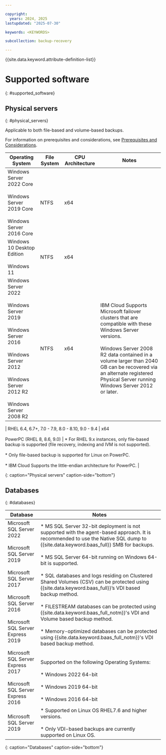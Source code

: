 ```yaml
---

copyright:
  years: 2024, 2025
lastupdated: "2025-07-30"

keywords: <KEYWORDS>

subcollection: backup-recovery

---
```


{{site.data.keyword.attribute-definition-list}}

# Supported software
{: #supported_software}






## Physical servers
{: #physical_servers}

Applicable to both file-based and volume-based backups.

For information on prerequisites and considerations, see [Prerequisites and Considerations](/docs/allowlist/backup-recovery?topic=backup-recovery-plan_and_prepare_for_physical_server_protection).


| Operating System | File System | CPU Architecture | Notes |
| --- | --- | --- | --- |
| Windows Server 2022 Core<br><br>Windows Server 2019 Core<br><br>Windows Server 2016 Core | NTFS | x64 |     |
| Windows 10 Desktop Edition<br><br>Windows 11 | NTFS | x64 |     |
| Windows Server 2022<br><br>Windows Server 2019<br><br>Windows Server 2016<br><br>Windows Server 2012<br><br>Windows Server 2012 R2<br><br>Windows Server 2008 R2 | NTFS | x64 | IBM Cloud Supports Microsoft failover clusters that are compatible with these Windows Server versions.<br><br>Windows Server 2008 R2 data contained in a volume larger than 2040 GB can be recovered via an alternate registered Physical Server running Windows Server 2012 or later. |

| RHEL 6.4, 6.7+, 7.0 - 7.9, 8.0 - 8.10, 9.0 - 9.4 | x64<br><br>PowerPC (RHEL 8, 8.6, 9.0) | *   For RHEL 9.x instances, only file-based backup is supported (file recovery, indexing and IVM is not supported).<br>    <br>*   Only file-based backup is supported for Linux on PowerPC.<br>    <br>*   IBM Cloud Supports the little-endian architecture for PowerPC. |

{: caption="Physical servers" caption-side="bottom"}



## Databases
{: #databases}


| Database | Notes |
| --- | --- |
| Microsoft SQL Server 2022<br><br>Microsoft SQL Server 2019<br><br>Microsoft SQL Server 2017<br><br>Microsoft SQL Server 2016<br><br>Microsoft SQL Server Express 2019<br><br>Microsoft SQL Server Express 2017<br><br>Microsoft SQL Server Express 2016 | *   MS SQL Server 32-bit deployment is not supported with the agent-based approach. It is recommended to use the Native SQL dump to {{site.data.keyword.baas_full}} SMB for backups.<br>    <br>*   MS SQL Server 64-bit running on Windows 64-bit is supported.<br>    <br>*   SQL databases and logs residing on Clustered Shared Volumes (CSV) can be protected using {{site.data.keyword.baas_full}}’s VDI based backup method.<br>    <br>*   FILESTREAM databases can be protected using {{site.data.keyword.baas_full_notm}}'s VDI and Volume based backup method.<br>    <br>*   Memory-optimized databases can be protected using {{site.data.keyword.baas_full_notm}}'s VDI based backup method.<br>    <br><br>Supported on the following Operating Systems:<br><br>*   Windows 2022 64-bit<br>    <br>*   Windows 2019 64-bit<br>    <br>*   Windows 2016 64-bit |
| Microsoft SQL Server 2019 | *   Supported on Linux OS RHEL7.6 and higher versions.<br>    <br>*   Only VDI-based backups are currently supported on Linux OS. |

{: caption="Databases" caption-side="bottom"}




